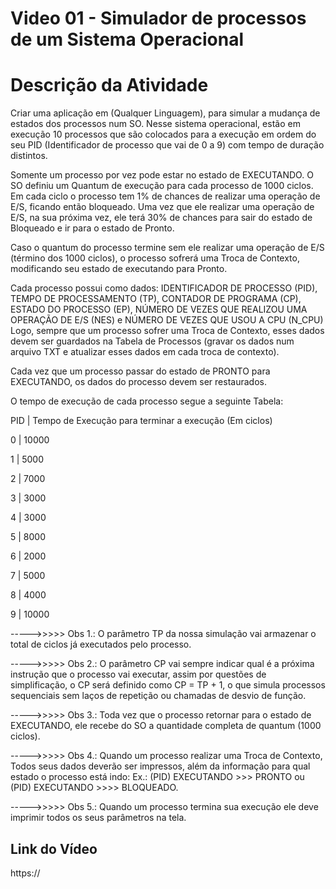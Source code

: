 # Video 01 - Simulador de processos de um Sistema Operacional

# Descrição da Atividade

Criar uma aplicação em (Qualquer Linguagem),  para simular a mudança de estados dos processos num SO. Nesse sistema operacional, estão em execução 10 processos que são colocados para a execução em ordem do seu PID (Identificador de processo que vai de 0 a 9) com tempo de duração distintos. 

Somente um processo por vez pode estar no estado de EXECUTANDO. O SO definiu um Quantum de execução para cada processo de 1000 ciclos. Em cada ciclo o processo tem 1% de chances de realizar uma operação de E/S, ficando então bloqueado. Uma vez que ele realizar uma operação de E/S, na sua próxima vez, ele terá 30% de chances para sair do estado de Bloqueado e ir para o estado de Pronto. 

Caso o quantum do processo termine sem ele realizar uma operação de E/S (término dos 1000 ciclos), o processo sofrerá uma Troca de Contexto, modificando seu estado de executando  para Pronto.

Cada processo possui como dados: IDENTIFICADOR DE PROCESSO (PID), TEMPO DE PROCESSAMENTO (TP), CONTADOR DE PROGRAMA (CP), ESTADO DO PROCESSO (EP), NÚMERO DE VEZES QUE REALIZOU UMA OPERAÇÃO DE E/S (NES) e NÚMERO DE VEZES QUE USOU A CPU (N_CPU)  Logo, sempre que um processo sofrer uma Troca de Contexto, esses dados devem ser  guardados na Tabela de Processos (gravar os dados num arquivo TXT e atualizar esses dados em cada troca de contexto).

Cada vez que um processo passar do estado de PRONTO para EXECUTANDO, os dados do processo devem ser restaurados.

O tempo de execução de cada processo segue a seguinte Tabela:

PID  |   Tempo de Execução para terminar a execução (Em ciclos)

0     |     10000

1     |     5000

2     |    7000

3     |    3000

4     |    3000

5     |    8000

6    |     2000

7    |     5000

8    |     4000

9    |     10000

 ----->>>>> Obs 1.: O parâmetro TP da nossa simulação vai armazenar o total de ciclos já executados pelo processo.

 ----->>>>> Obs 2.: O parâmetro CP vai sempre indicar qual é a próxima instrução que o processo vai executar, assim por questões de simplificação, o CP será definido como CP = TP + 1, o que simula processos sequenciais sem laços de repetição ou chamadas de desvio de função.

 ----->>>>> Obs 3.: Toda vez que o processo retornar para o estado de EXECUTANDO, ele recebe do SO a quantidade completa de quantum (1000 ciclos).

 ----->>>>> Obs 4.: Quando um processo realizar uma Troca de Contexto, Todos seus dados deverão ser impressos, além da informação para qual estado o processo está indo: Ex.: (PID) EXECUTANDO >>> PRONTO ou (PID) EXECUTANDO >>>> BLOQUEADO. 

 ----->>>>> Obs 5.: Quando um processo termina sua execução ele deve imprimir todos os seus parâmetros na tela.

## Link do Vídeo
https://